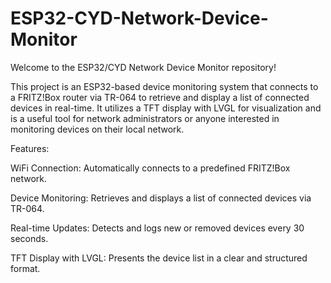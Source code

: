 # ESP32-CYD-Network-Device-Monitor

Welcome to the ESP32/CYD Network Device Monitor repository!

This project is an ESP32-based device monitoring system that connects to a FRITZ!Box router via TR-064 to retrieve and display a list of connected devices in real-time. It utilizes a TFT display with LVGL for visualization and is a useful tool for network administrators or anyone interested in monitoring devices on their local network.

Features:

WiFi Connection: Automatically connects to a predefined FRITZ!Box network.

Device Monitoring: Retrieves and displays a list of connected devices via TR-064.

Real-time Updates: Detects and logs new or removed devices every 30 seconds.

TFT Display with LVGL: Presents the device list in a clear and structured format.
